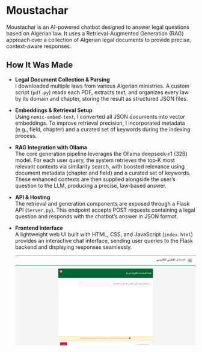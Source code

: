 **Moustachar**
================

Moustachar is an AI-powered chatbot designed to answer legal questions based on Algerian law. It uses a Retrieval-Augmented Generation (RAG) approach over a collection of Algerian legal documents to provide precise, context-aware responses.

How It Was Made
---------------

- **Legal Document Collection & Parsing**  
  I downloaded multiple laws from various Algerian ministries. A custom script (`pdf.py`) reads each PDF, extracts text, and organizes every law by its domain and chapter, storing the result as structured JSON files.

- **Embeddings & Retrieval Setup**  
  Using `nomic-embed-text`, I converted all JSON documents into vector embeddings. To improve retrieval precision, I incorporated metadata (e.g., field, chapter) and a curated set of keywords during the indexing process.

- **RAG Integration with Ollama**  
 The core generation pipeline leverages the Ollama deepseek-r1 (32B) model. For each user query, the system retrieves the top‑K most relevant contexts via similarity search, with boosted relevance using document metadata (chapter and field) and a curated set of keywords. These enhanced contexts are then supplied alongside the user’s question to the LLM, producing a precise, law‑based answer.

- **API & Hosting**  
  The retrieval and generation components are exposed through a Flask API (`Server.py`). This endpoint accepts POST requests containing a legal question and responds with the chatbot’s answer in JSON format.

- **Frontend Interface**  
  A lightweight web UI built with HTML, CSS, and JavaScript (`index.html`) provides an interactive chat interface, sending user queries to the Flask backend and displaying responses seamlessly.

  ![alt text](image.png)

